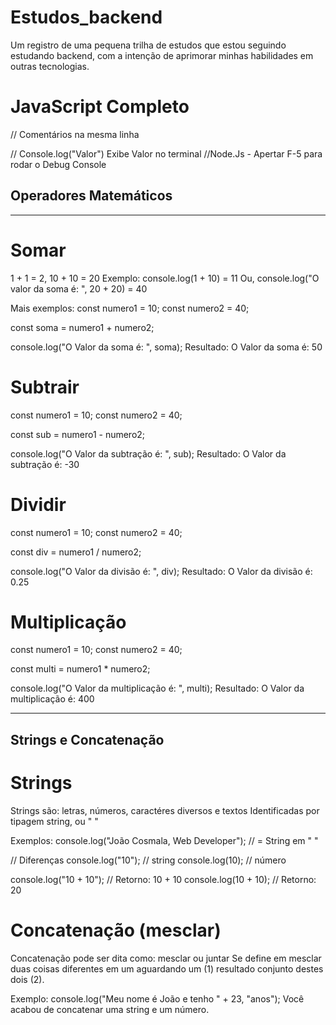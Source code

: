 # Estudos_backend
Um registro de uma pequena trilha de estudos que estou seguindo estudando backend, com a intenção de aprimorar minhas habilidades em outras tecnologias.

# JavaScript Completo
// Comentários na mesma linha

// Console.log("Valor") Exibe Valor no terminal
//Node.Js - Apertar F-5 para rodar o Debug Console

## Operadores Matemáticos
---------------------------------------
# Somar
1 + 1 = 2, 10 + 10 = 20
Exemplo:
console.log(1 + 10) = 11
Ou, console.log("O valor da soma é: ", 20 + 20) = 40

Mais exemplos:
const numero1 = 10;
const numero2 = 40;

const soma = numero1 + numero2;

console.log("O Valor da soma é: ", soma);
Resultado: O Valor da soma é: 50

# Subtrair
const numero1 = 10;
const numero2 = 40;

const sub = numero1 - numero2;

console.log("O Valor da subtração é: ", sub);
Resultado: O Valor da subtração é: -30

# Dividir
const numero1 = 10;
const numero2 = 40;

const div = numero1 / numero2;

console.log("O Valor da divisão é: ", div);
Resultado: O Valor da divisão é: 0.25

# Multiplicação
const numero1 = 10;
const numero2 = 40;

const multi = numero1 * numero2;

console.log("O Valor da multiplicação é: ", multi);
Resultado: O Valor da multiplicação é: 400

---------------------------------------

## Strings e Concatenação

# Strings
Strings são: letras, números, caractéres diversos e textos
Identificadas por tipagem string, ou " "

Exemplos:
console.log("João Cosmala, Web Developer"); // = String em " "

// Diferenças
console.log("10"); // string
console.log(10); // número

console.log("10 + 10"); // Retorno: 10 + 10
console.log(10 + 10); // Retorno: 20

# Concatenação (mesclar)
Concatenação pode ser dita como: mesclar ou juntar
Se define em mesclar duas coisas diferentes em um aguardando um (1) resultado conjunto destes dois (2).

Exemplo:
console.log("Meu nome é João e tenho " + 23, "anos");
Você acabou de concatenar uma string e um número.
